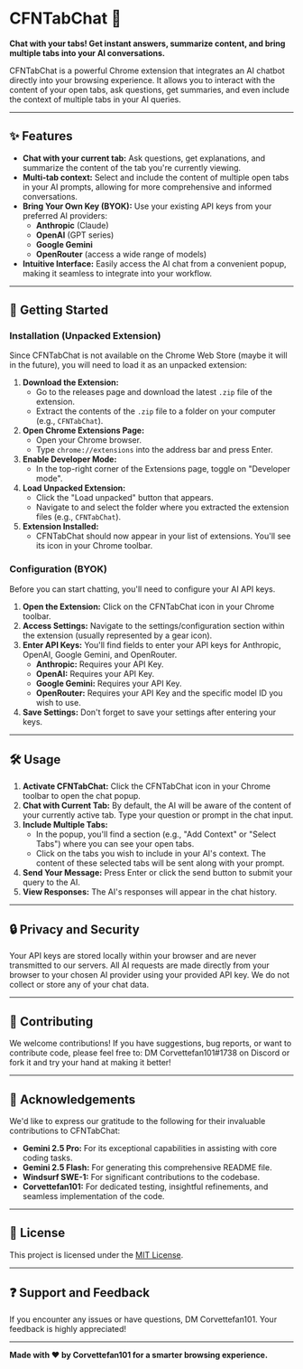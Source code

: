 # CFNTabChat 💬

**Chat with your tabs! Get instant answers, summarize content, and bring multiple tabs into your AI conversations.**

CFNTabChat is a powerful Chrome extension that integrates an AI chatbot directly into your browsing experience. It allows you to interact with the content of your open tabs, ask questions, get summaries, and even include the context of multiple tabs in your AI queries.

---

## ✨ Features

*   **Chat with your current tab:** Ask questions, get explanations, and summarize the content of the tab you're currently viewing.
*   **Multi-tab context:** Select and include the content of multiple open tabs in your AI prompts, allowing for more comprehensive and informed conversations.
*   **Bring Your Own Key (BYOK):** Use your existing API keys from your preferred AI providers:
    *   **Anthropic** (Claude)
    *   **OpenAI** (GPT series)
    *   **Google Gemini**
    *   **OpenRouter** (access a wide range of models)
*   **Intuitive Interface:** Easily access the AI chat from a convenient popup, making it seamless to integrate into your workflow.

---

## 🚀 Getting Started

### Installation (Unpacked Extension)

Since CFNTabChat is not available on the Chrome Web Store (maybe it will in the future), you will need to load it as an unpacked extension:

1.  **Download the Extension:**
    *   Go to the releases page and download the latest `.zip` file of the extension.
    *   Extract the contents of the `.zip` file to a folder on your computer (e.g., `CFNTabChat`).
2.  **Open Chrome Extensions Page:**
    *   Open your Chrome browser.
    *   Type `chrome://extensions` into the address bar and press Enter.
3.  **Enable Developer Mode:**
    *   In the top-right corner of the Extensions page, toggle on "Developer mode".
4.  **Load Unpacked Extension:**
    *   Click the "Load unpacked" button that appears.
    *   Navigate to and select the folder where you extracted the extension files (e.g., `CFNTabChat`).
5.  **Extension Installed:**
    *   CFNTabChat should now appear in your list of extensions. You'll see its icon in your Chrome toolbar.

### Configuration (BYOK)

Before you can start chatting, you'll need to configure your AI API keys.

1.  **Open the Extension:** Click on the CFNTabChat icon in your Chrome toolbar.
2.  **Access Settings:** Navigate to the settings/configuration section within the extension (usually represented by a gear icon).
3.  **Enter API Keys:** You'll find fields to enter your API keys for Anthropic, OpenAI, Google Gemini, and OpenRouter.
    *   **Anthropic:** Requires your API Key.
    *   **OpenAI:** Requires your API Key.
    *   **Google Gemini:** Requires your API Key.
    *   **OpenRouter:** Requires your API Key and the specific model ID you wish to use.
4.  **Save Settings:** Don't forget to save your settings after entering your keys.

---

## 🛠️ Usage

1.  **Activate CFNTabChat:** Click the CFNTabChat icon in your Chrome toolbar to open the chat popup.
2.  **Chat with Current Tab:** By default, the AI will be aware of the content of your currently active tab. Type your question or prompt in the chat input.
3.  **Include Multiple Tabs:**
    *   In the popup, you'll find a section (e.g., "Add Context" or "Select Tabs") where you can see your open tabs.
    *   Click on the tabs you wish to include in your AI's context. The content of these selected tabs will be sent along with your prompt.
4.  **Send Your Message:** Press Enter or click the send button to submit your query to the AI.
5.  **View Responses:** The AI's responses will appear in the chat history.

---

## 🔒 Privacy and Security

Your API keys are stored locally within your browser and are never transmitted to our servers. All AI requests are made directly from your browser to your chosen AI provider using your provided API key. We do not collect or store any of your chat data.

---

## 🤝 Contributing

We welcome contributions! If you have suggestions, bug reports, or want to contribute code, please feel free to:
DM Corvettefan101#1738 on Discord or fork it and try your hand at making it better!

---

## 🙏 Acknowledgements

We'd like to express our gratitude to the following for their invaluable contributions to CFNTabChat:

*   **Gemini 2.5 Pro:** For its exceptional capabilities in assisting with core coding tasks.
*   **Gemini 2.5 Flash:** For generating this comprehensive README file.
*   **Windsurf SWE-1:** For significant contributions to the codebase.
*   **Corvettefan101:** For dedicated testing, insightful refinements, and seamless implementation of the code.

---

## 📄 License

This project is licensed under the [MIT License](LICENSE).

---

## ❓ Support and Feedback

If you encounter any issues or have questions, DM Corvettefan101. Your feedback is highly appreciated!

---

**Made with ❤️ by Corvettefan101 for a smarter browsing experience.**
